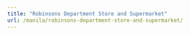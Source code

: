 ```yaml
---
title: "Robinsons Department Store and Supermarket"
url: /manila/robinsons-department-store-and-supermarket/
---
```

